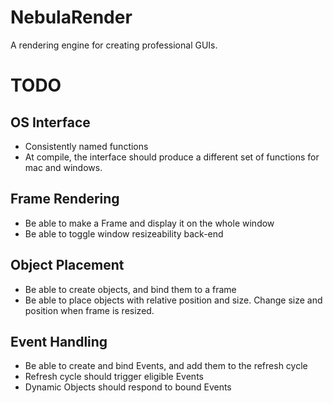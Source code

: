 # NebulaRender
A rendering engine for creating professional GUIs.

# TODO
## OS Interface
- Consistently named functions
- At compile, the interface should produce a different set of functions for mac and windows.
## Frame Rendering
- Be able to make a Frame and display it on the whole window
- Be able to toggle window resizeability back-end
## Object Placement
- Be able to create objects, and bind them to a frame
- Be able to place objects with relative position and size. Change size and position when frame is resized.
## Event Handling
- Be able to create and bind Events, and add them to the refresh cycle
- Refresh cycle should trigger eligible Events
- Dynamic Objects should respond to bound Events